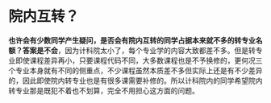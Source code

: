 # 院内互转？

<b>也许会有少数同学产生疑问，是否会有院内互转的同学占据本来就不多的转专业名额？答案是不会</b>，因为计科院太小了，每个专业学的内容大致都差不多。但是转专业即使课程差异再小，只要课程代码不同，大多数课程也是不予换修的，更何况三个专业本身就有不同的侧重点，不少课程虽然本质差不多但实际上还是有不少差异的，因此即使院内转专业也是有很多课需要补修的。所以计科院内的同学希望院内转专业那是既犯不着也不划算，完全不用担心这方面的问题。